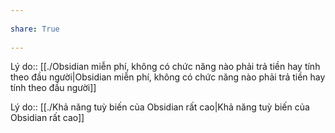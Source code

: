 ---  
share: True  
---  
Lý do:: [[./Obsidian miễn phí, không có chức năng nào phải trả tiền hay tính theo đầu người|Obsidian miễn phí, không có chức năng nào phải trả tiền hay tính theo đầu người]]   
Lý do:: [[./Khả năng tuỳ biến của Obsidian rất cao|Khả năng tuỳ biến của Obsidian rất cao]]  
